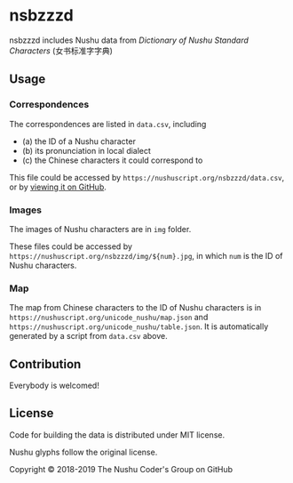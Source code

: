 # nsbzzzd

nsbzzzd includes Nushu data from _Dictionary of Nushu Standard Characters_ (女书标准字字典)

## Usage

### Correspondences

The correspondences are listed in `data.csv`, including

* (a) the ID of a Nushu character
* (b) its pronunciation in local dialect
* (c) the Chinese characters it could correspond to

This file could be accessed by `https://nushuscript.org/nsbzzzd/data.csv`, or by [viewing it on GitHub](https://github.com/nushu-script/nsbzzzd/blob/master/data.csv).

### Images

The images of Nushu characters are in `img` folder.

These files could be accessed by `https://nushuscript.org/nsbzzzd/img/${num}.jpg`, in which `num` is the ID of Nushu characters.

### Map

The map from Chinese characters to the ID of Nushu characters is in `https://nushuscript.org/unicode_nushu/map.json` and `https://nushuscript.org/unicode_nushu/table.json`. It is automatically generated by a script from `data.csv` above.

## Contribution

Everybody is welcomed!

## License

Code for building the data is distributed under MIT license.

Nushu glyphs follow the original license.

Copyright &copy; 2018-2019 The Nushu Coder's Group on GitHub
